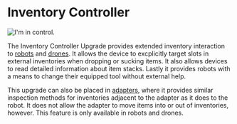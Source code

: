 # Inventory Controller

![I'm in control.](oredict:oc:inventoryControllerUpgrade)

The Inventory Controller Upgrade provides extended inventory interaction to [robots](../block/robot.md) and [drones](drone.md). It allows the device to excplicitly target slots in external inventories when dropping or sucking items. It also allows devices to read detailed information about item stacks. Lastly it provides robots with a means to change their equipped tool without external help.

This upgrade can also be placed in [adapters](../block/adapter.md), where it provides similar inspection methods for inventories adjacent to the adapter as it does to the robot. It does not allow the adapter to move items into or out of inventories, however. This feature is only available in robots and drones.
